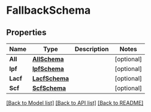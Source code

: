 # FallbackSchema

## Properties
Name | Type | Description | Notes
------------ | ------------- | ------------- | -------------
**All** | [**AllSchema**](all_schema.md) |  | [optional] 
**Ipf** | [**IpfSchema**](ipf_schema.md) |  | [optional] 
**Lacf** | [**LacfSchema**](lacf_schema.md) |  | [optional] 
**Scf** | [**ScfSchema**](scf_schema.md) |  | [optional] 

[[Back to Model list]](../README.md#documentation-for-models) [[Back to API list]](../README.md#documentation-for-api-endpoints) [[Back to README]](../README.md)


